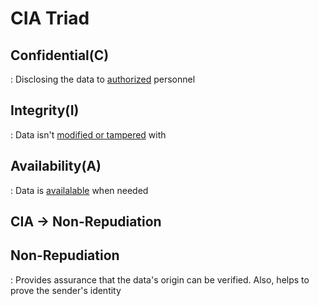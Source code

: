 # CIA Triad

## Confidential(C)
 : Disclosing the data to <ins>authorized</ins> personnel


## Integrity(I)
 : Data isn't <ins>modified or tampered</ins> with


## Availability(A)
 : Data is <ins>availalable</ins> when needed


## CIA -> Non-Repudiation


## Non-Repudiation
 : Provides assurance that the data's origin can be verified. Also, helps to prove the sender's identity